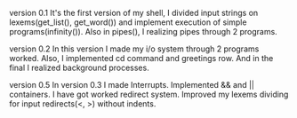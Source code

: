 version 0.1
It's the first version of my shell,
I divided input strings on lexems(get_list(), get_word()) 
and implement execution of simple programs(infinity()).
Also in pipes(), I realizing pipes through 2 programs.

version 0.2
In this version I made my i/o system through 2 programs worked.
Also, I implemented cd command and greetings row.
And in the final I realized background processes.

version 0.5
In version 0.3 I made  Interrupts.
Implemented && and || containers.
I have got worked redirect system.
Improved my lexems dividing for input redirects(<, >)
without indents.
